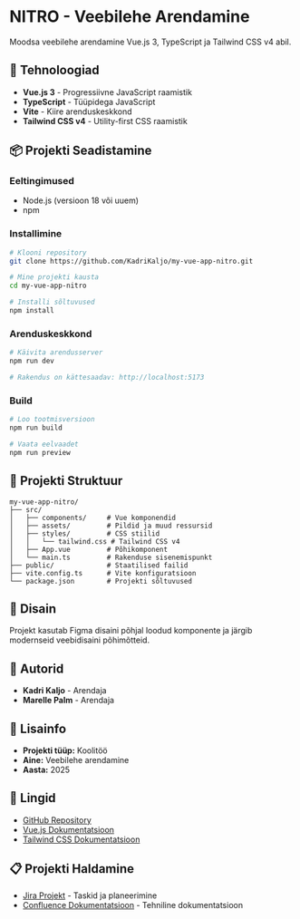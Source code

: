 # NITRO - Veebilehe Arendamine

Moodsa veebilehe arendamine Vue.js 3, TypeScript ja Tailwind CSS v4 abil. 

## 🚀 Tehnoloogiad

- **Vue.js 3** - Progressiivne JavaScript raamistik
- **TypeScript** - Tüüpidega JavaScript
- **Vite** - Kiire arenduskeskkond
- **Tailwind CSS v4** - Utility-first CSS raamistik

## 📦 Projekti Seadistamine

### Eeltingimused
- Node.js (versioon 18 või uuem)
- npm

### Installimine
```bash
# Klooni repository
git clone https://github.com/KadriKaljo/my-vue-app-nitro.git

# Mine projekti kausta
cd my-vue-app-nitro

# Installi sõltuvused
npm install
```

### Arenduskeskkond
```bash
# Käivita arendusserver
npm run dev

# Rakendus on kättesaadav: http://localhost:5173
```

### Build
```bash
# Loo tootmisversioon
npm run build

# Vaata eelvaadet
npm run preview
```

## 📁 Projekti Struktuur

```
my-vue-app-nitro/
├── src/
│   ├── components/     # Vue komponendid
│   ├── assets/         # Pildid ja muud ressursid
│   ├── styles/         # CSS stiilid
│   │   └── tailwind.css # Tailwind CSS v4
│   ├── App.vue         # Põhikomponent
│   └── main.ts         # Rakenduse sisenemispunkt
├── public/             # Staatilised failid
├── vite.config.ts      # Vite konfiguratsioon
└── package.json        # Projekti sõltuvused
```

## 🎨 Disain

Projekt kasutab Figma disaini põhjal loodud komponente ja järgib modernseid veebidisaini põhimõtteid.

## 👥 Autorid

- **Kadri Kaljo** - Arendaja
- **Marelle Palm** - Arendaja

## 📝 Lisainfo

- **Projekti tüüp:** Koolitöö
- **Aine:** Veebilehe arendamine
- **Aasta:** 2025

## 🔗 Lingid

- [GitHub Repository](https://github.com/KadriKaljo/my-vue-app-nitro)
- [Vue.js Dokumentatsioon](https://vuejs.org/)
- [Tailwind CSS Dokumentatsioon](https://tailwindcss.com/)

## 📋 Projekti Haldamine

- [Jira Projekt](https://kadrikaljo.atlassian.net/jira/software/projects/NIT/boards/134) - Taskid ja planeerimine
- [Confluence Dokumentatsioon](https://kadrikaljo.atlassian.net/wiki/spaces/NITRO1/overview) - Tehniline dokumentatsioon 
